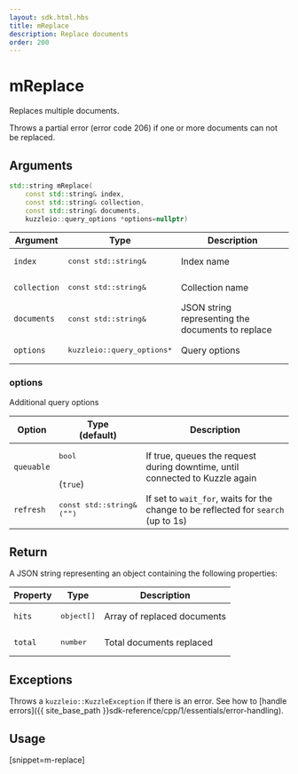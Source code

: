 ```yaml
---
layout: sdk.html.hbs
title: mReplace
description: Replace documents
order: 200
---
```


# mReplace

Replaces multiple documents.

Throws a partial error (error code 206) if one or more documents can not be replaced.

## Arguments

```cpp
std::string mReplace(
    const std::string& index,
    const std::string& collection,
    const std::string& documents,
    kuzzleio::query_options *options=nullptr)
```

| Argument | Type | Description |
| --- | --- | --- |
| `index` | <pre>const std::string&</pre> | Index name |
| `collection` | <pre>const std::string&</pre> | Collection name |
| `documents` | <pre>const std::string&</pre> | JSON string representing the documents to replace |
| `options` | <pre>kuzzleio::query_options\*</pre> | Query options |

### options

Additional query options

| Option | Type<br/>(default) | Description |
| ------ | -------------- | ----------- |
| `queuable` | <pre>bool</pre><br/>(`true`) | If true, queues the request during downtime, until connected to Kuzzle again  |
| `refresh` | <pre>const std::string&<br/>(`""`)</pre> | If set to `wait_for`, waits for the change to be reflected for `search` (up to 1s) |

## Return

A JSON string representing an object containing the following properties:

| Property   | Type    | Description  |
|--------------|---------|-------------|
| `hits` | <pre>object[]</pre> | Array of replaced documents |
| `total` | <pre>number</pre> | Total documents replaced |

## Exceptions

Throws a `kuzzleio::KuzzleException` if there is an error. See how to [handle errors]({{ site_base_path }}sdk-reference/cpp/1/essentials/error-handling).

## Usage

[snippet=m-replace]
